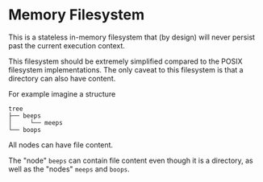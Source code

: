 # Memory Filesystem 

This is a stateless in-memory filesystem that (by design) will never persist past the current execution context.

This filesystem should be extremely simplified compared to the POSIX filesystem implementations. The only caveat
to this filesystem is that a directory can also have content. 

For example imagine a structure 

``` 
tree
├── beeps
│     └── meeps
└── boops
```

All nodes can have file content.

The "node" `beeps` can contain file content even though it is a directory, as well as the "nodes" `meeps` and `boops`.

